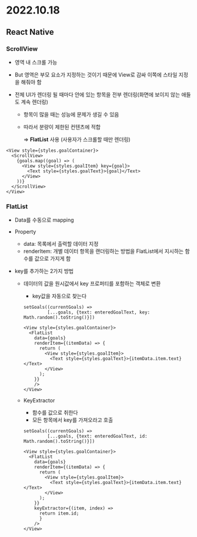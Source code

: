 # 2022.10.18

## React Native

### ScrollView

* 영역 내 스크롤 가능

* But 영역은 부모 요소가 지정하는 것이기 때문에 View로 감싸 이쪽에 스타일 지정을 해줘야 함

* 전체 UI가 렌더링 될 때마다 안에 있는 항목을 전부 렌더링(화면에 보이지 않는 애들도 계속 렌더링)

  * 항목이 많을 때는 성능에 문제가 생길 수 있음

  * 따라서 분량이 제한된 컨텐츠에 적합

    => **FlatList** 사용 (사용자가 스크롤할 때만 렌더링)

```react
<View style={styles.goalContainer}>
  <ScrollView>
    {goals.map((goal) => (
      <View style={styles.goalItem} key={goal}>
        <Text style={styles.goalText}>{goal}</Text>
      </View>
    ))}
  </ScrollView>
</View>
```



### FlatList

* Data를 수동으로 mapping

* Property

  * data: 목록에서 출력할 데이터 지정
  * renderItem: 개별 데이터 항목을 랜더링하는 방법을 FlatList에서 지시하는 함수를 값으로 가지게 함

* key를 추가하는 2가지 방법

  * 데이터의 값을 원시값에서 key 프로퍼티를 포함하는 객체로 변환

    * key값을 자동으로 찾는다

    ```react
    setGoals((currentGoals) => 
             [...goals, {text: enteredGoalText, key: Math.random().toString()}])
    ```

    ```react
    <View style={styles.goalContainer}>
      <FlatList
        data={goals}
        renderItem={(itemData) => {
          return (
            <View style={styles.goalItem}>
              <Text style={styles.goalText}>{itemData.item.text}</Text>
            </View>
          );
        }}
        />
    </View>
    ```

  * KeyExtractor

    * 함수를 값으로 취한다
    * 모든 항목에서 key를 가져오라고 호출

    ```react
    setGoals((currentGoals) => 
             [...goals, {text: enteredGoalText, id: Math.random().toString()}])
    ```

    ```react
    <View style={styles.goalContainer}>
      <FlatList
        data={goals}
        renderItem={(itemData) => {
          return (
            <View style={styles.goalItem}>
              <Text style={styles.goalText}>{itemData.item.text}</Text>
            </View>
          );
        }}
        keyExtractor={(item, index) => 
          return item.id;
          }
        />
    </View>
    ```

    